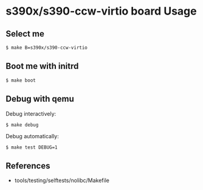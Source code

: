 
# s390x/s390-ccw-virtio board Usage

## Select me

    $ make B=s390x/s390-ccw-virtio

## Boot me with initrd

    $ make boot

## Debug with qemu

  Debug interactively:

    $ make debug

  Debug automatically:

    $ make test DEBUG=1

## References

* tools/testing/selftests/nolibc/Makefile
